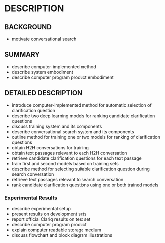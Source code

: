# DESCRIPTION

## BACKGROUND

- motivate conversational search

## SUMMARY

- describe computer-implemented method
- describe system embodiment
- describe computer program product embodiment

## DETAILED DESCRIPTION

- introduce computer-implemented method for automatic selection of clarification question
- describe two deep learning models for ranking candidate clarification questions
- discuss training system and its components
- describe conversational search system and its components
- outline method for training one or two models for ranking of clarification questions
- obtain H2H conversations for training
- obtain text passages relevant to each H2H conversation
- retrieve candidate clarification questions for each text passage
- train first and second models based on training sets
- describe method for selecting suitable clarification question during search conversation
- retrieve text passages relevant to search conversation
- rank candidate clarification questions using one or both trained models

### Experimental Results

- describe experimental setup
- present results on development sets
- report official Clariq results on test set
- describe computer program product
- explain computer readable storage medium
- discuss flowchart and block diagram illustrations

